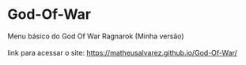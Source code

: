# God-Of-War
Menu básico do God Of War Ragnarok (Minha versão)<br><br>
link para acessar o site: https://matheusalvarez.github.io/God-Of-War/

